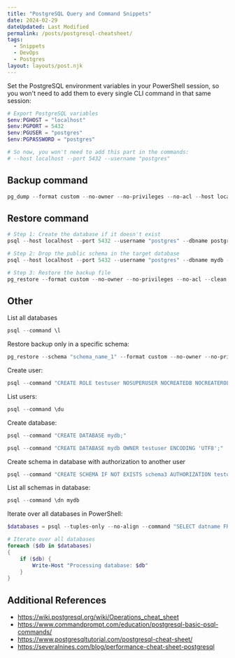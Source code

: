 ```yaml
---
title: "PostgreSQL Query and Command Snippets"
date: 2024-02-29
dateUpdated: Last Modified
permalink: /posts/postgresql-cheatsheet/
tags:
  - Snippets
  - DevOps
  - Postgres
layout: layouts/post.njk
---
```


Set the PostgreSQL environment variables in your PowerShell session, so you won't need to add them to every single CLI command in that same session:

```powershell
# Export PostgreSQL variables
$env:PGHOST = "localhost"
$env:PGPORT = 5432
$env:PGUSER = "postgres"
$env:PGPASSWORD = "postgres"

# So now, you won't need to add this part in the commands:
# --host localhost --port 5432 --username "postgres"
```

## Backup command

```powershell
pg_dump --format custom --no-owner --no-privileges --no-acl --host localhost --port 5432 --username "postgres" --dbname mydb --file "C:/backups/mydb.backup"
```

## Restore command

```powershell
# Step 1: Create the database if it doesn't exist
psql --host localhost --port 5432 --username "postgres" --dbname postgres -c "CREATE DATABASE mydb WITH OWNER postgres ENCODING 'UTF8';"

# Step 2: Drop the public schema in the target database
psql --host localhost --port 5432 --username "postgres" --dbname mydb -c "DROP SCHEMA IF EXISTS public CASCADE;"

# Step 3: Restore the backup file
pg_restore --format custom --no-owner --no-privileges --no-acl --clean --if-exists --exit-on-error --single-transaction --host localhost --port 5432 --username "postgres" --dbname mydb "D:/backups/mydb-2024-09-01-1150.backup"
```

## Other

List all databases

```powershell
psql --command \l
```

Restore backup only in a specific schema:

```powershell
pg_restore --schema "schema_name_1" --format custom --no-owner --no-privileges --single-transaction --dbname mydb "C:/backups/mydb.backup"
```

Create user:

```powershell
psql --command "CREATE ROLE testuser NOSUPERUSER NOCREATEDB NOCREATEROLE NOINHERIT LOGIN NOREPLICATION NOBYPASSRLS PASSWORD 'testpsw';"
```

List users:

```powershell
psql --command \du
```

Create database:

```powershell
psql --command "CREATE DATABASE mydb;"

psql --command "CREATE DATABASE mydb OWNER testuser ENCODING 'UTF8';"
```

Create schema in database with authorization to another user

```powershell
psql --command "CREATE SCHEMA IF NOT EXISTS schema3 AUTHORIZATION testuser2;" mydb
```

List all schemas in database:

```powershell
psql --command \dn mydb
```

Iterate over all databases in PowerShell:

```powershell
$databases = psql --tuples-only --no-align --command "SELECT datname FROM pg_database WHERE datistemplate = false"

# Iterate over all databases
foreach ($db in $databases)
{
    if ($db) {
        Write-Host "Processing database: $db"
    }
}
```

## Additional References

- <https://wiki.postgresql.org/wiki/Operations_cheat_sheet>
- <https://www.commandprompt.com/education/postgresql-basic-psql-commands/>
- <https://www.postgresqltutorial.com/postgresql-cheat-sheet/>
- <https://severalnines.com/blog/performance-cheat-sheet-postgresql>

